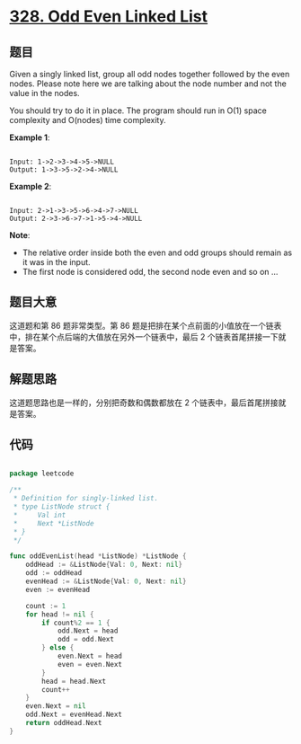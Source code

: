 # [328. Odd Even Linked List](https://leetcode.com/problems/odd-even-linked-list/)

## 题目

Given a singly linked list, group all odd nodes together followed by the even nodes. Please note here we are talking about the node number and not the value in the nodes.

You should try to do it in place. The program should run in O(1) space complexity and O(nodes) time complexity.

**Example 1**:

```

Input: 1->2->3->4->5->NULL
Output: 1->3->5->2->4->NULL

```

**Example 2**:

```

Input: 2->1->3->5->6->4->7->NULL
Output: 2->3->6->7->1->5->4->NULL

```

**Note**:

- The relative order inside both the even and odd groups should remain as it was in the input.
- The first node is considered odd, the second node even and so on ...

## 题目大意

这道题和第 86 题非常类型。第 86 题是把排在某个点前面的小值放在一个链表中，排在某个点后端的大值放在另外一个链表中，最后 2 个链表首尾拼接一下就是答案。

## 解题思路

这道题思路也是一样的，分别把奇数和偶数都放在 2 个链表中，最后首尾拼接就是答案。

## 代码

```go

package leetcode

/**
 * Definition for singly-linked list.
 * type ListNode struct {
 *     Val int
 *     Next *ListNode
 * }
 */

func oddEvenList(head *ListNode) *ListNode {
	oddHead := &ListNode{Val: 0, Next: nil}
	odd := oddHead
	evenHead := &ListNode{Val: 0, Next: nil}
	even := evenHead

	count := 1
	for head != nil {
		if count%2 == 1 {
			odd.Next = head
			odd = odd.Next
		} else {
			even.Next = head
			even = even.Next
		}
		head = head.Next
		count++
	}
	even.Next = nil
	odd.Next = evenHead.Next
	return oddHead.Next
}

```